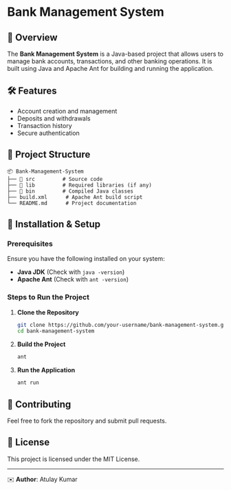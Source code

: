 # Bank Management System

## 📌 Overview
The **Bank Management System** is a Java-based project that allows users to manage bank accounts, transactions, and other banking operations. It is built using Java and Apache Ant for building and running the application.

## 🛠️ Features
- Account creation and management
- Deposits and withdrawals
- Transaction history
- Secure authentication

## 📂 Project Structure
```
📦 Bank-Management-System
├── 📂 src         # Source code
├── 📂 lib         # Required libraries (if any)
├── 📂 bin         # Compiled Java classes
├── build.xml      # Apache Ant build script
└── README.md      # Project documentation
```

## 🚀 Installation & Setup
### Prerequisites
Ensure you have the following installed on your system:
- **Java JDK** (Check with `java -version`)
- **Apache Ant** (Check with `ant -version`)

### Steps to Run the Project
1. **Clone the Repository**
   ```sh
   git clone https://github.com/your-username/bank-management-system.git
   cd bank-management-system
   ```
2. **Build the Project**
   ```sh
   ant
   ```
3. **Run the Application**
   ```sh
   ant run
   ```

## 🤝 Contributing
Feel free to fork the repository and submit pull requests.

## 📝 License
This project is licensed under the MIT License.

---
✉️ **Author**: Atulay Kumar

